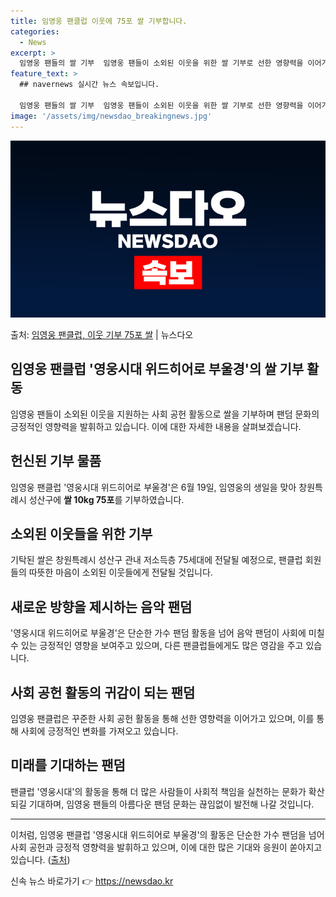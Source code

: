 ```yaml
---
title: 임영웅 팬클럽 이웃에 75포 쌀 기부합니다.
categories:
  - News
excerpt: >
  임영웅 팬들의 쌀 기부  임영웅 팬들이 소외된 이웃을 위한 쌀 기부로 선한 영향력을 이어가며 아름다운 팬덤 …
feature_text: >
  ## navernews 실시간 뉴스 속보입니다.

  임영웅 팬들의 쌀 기부  임영웅 팬들이 소외된 이웃을 위한 쌀 기부로 선한 영향력을 이어가며 아름다운 팬덤 …
image: '/assets/img/newsdao_breakingnews.jpg'
---
```


![뉴스다오 속보](/assets/img/newsdao_breakingnews.jpg)

<p>출처: <a href="https://newsdao.kr/4408" rel="dofollow">임영웅 팬클럽, 이웃 기부 75포 쌀</a> | 뉴스다오</p>

<h2>임영웅 팬클럽 '영웅시대 위드히어로 부울경'의 쌀 기부 활동</h2>
<p data-ke-size="size16">임영웅 팬들이 소외된 이웃을 지원하는 사회 공헌 활동으로 쌀을 기부하며 팬덤 문화의 긍정적인 영향력을 발휘하고 있습니다. 이에 대한 자세한 내용을 살펴보겠습니다.</p>

<h2 data-ke-size="size26">헌신된 기부 물품</h2>
<p>임영웅 팬클럽 '영웅시대 위드히어로 부울경'은 6월 19일, 임영웅의 생일을 맞아 창원특례시 성산구에 <b>쌀 10kg 75포</b>를 기부하였습니다.</p>

<h2 data-ke-size="size26">소외된 이웃들을 위한 기부</h2>
<p>기탁된 쌀은 창원특례시 성산구 관내 저소득층 75세대에 전달될 예정으로, 팬클럽 회원들의 따뜻한 마음이 소외된 이웃들에게 전달될 것입니다.</p>

<h2 data-ke-size="size26">새로운 방향을 제시하는 음악 팬덤</h2>
<p>'영웅시대 위드히어로 부울경'은 단순한 가수 팬덤 활동을 넘어 음악 팬덤이 사회에 미칠 수 있는 긍정적인 영향을 보여주고 있으며, 다른 팬클럽들에게도 많은 영감을 주고 있습니다.</p>

<h2 data-ke-size="size26">사회 공헌 활동의 귀감이 되는 팬덤</h2>
<p>임영웅 팬클럽은 꾸준한 사회 공헌 활동을 통해 선한 영향력을 이어가고 있으며, 이를 통해 사회에 긍정적인 변화를 가져오고 있습니다.</p>

<h2 data-ke-size="size26">미래를 기대하는 팬덤</h2>
<p>팬클럽 '영웅시대'의 활동을 통해 더 많은 사람들이 사회적 책임을 실천하는 문화가 확산되길 기대하며, 임영웅 팬들의 아름다운 팬덤 문화는 끊임없이 발전해 나갈 것입니다.</p>

<hr>
<p data-ke-size="size16">이처럼, 임영웅 팬클럽 '영웅시대 위드히어로 부울경'의 활동은 단순한 가수 팬덤을 넘어 사회 공헌과 긍정적 영향력을 발휘하고 있으며, 이에 대한 많은 기대와 응원이 쏟아지고 있습니다. (<a href="https://newsdao.kr/4408">출처</a>)</p> 

신속 뉴스 바로가기 👉 <a href="https://newsdao.kr" rel="dofollow">https://newsdao.kr</a>


